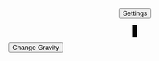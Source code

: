 <!-- Style of the Canvas -->
<style>
    #canvas {
        margin: 0;
        border: 4px solid black;
        background-size: cover;
    }
</style>

<div style="text-align:center">
    <button class="button" onclick="switchText()">Settings</button>
</div>
<br>
<div id="setting" style="text-align:center">
    <canvas id="canvas"></canvas>
    <p style="display: none;">Choose your fighter!</p>
</div>

<script>
    let x = 0;
    // Create empty canvas
    let canvas = document.getElementById('canvas');
    let c = canvas.getContext('2d');
    // Set the canvas dimensions
    canvas.width = 800;
    canvas.height = 400;
    
    // Define gravity value
    let gravity = 1.5;
    // Define the Player class
    class Player {
        constructor() {
            // Initial position and velocity of the player
            this.position = {
                x: 325,
                y: 200
            };
            this.velocity = {
                x: 0,
                y: 0
            };
            // Dimensions of the player
            this.width = 30;
            this.height = 30;
        }
        // Method to draw the player on the canvas
        draw() {
            c.fillStyle = 'yellow';
            c.fillRect(this.position.x, this.position.y, this.width, this.height);
        }
        // Method to update the players position and velocity
        update() {
            this.draw();
            this.position.y += this.velocity.y;
            this.position.x += this.velocity.x;
            if (this.position.y + this.height + this.velocity.y <= canvas.height)
                this.velocity.y += gravity;
            else
                this.velocity.y = 0;
        }
    }
    // Create a player object
    player = new Player();
    // Define keyboard keys and their states
    let keys = {
        right: {
            pressed: false
        },
        left: {
            pressed: false
        }
    };

    // Animation function to continuously update and render the canvas
    function animate() {
        requestAnimationFrame(animate);
        c.clearRect(0, 0, canvas.width, canvas.height);
        player.update();
        if (keys.right.pressed) {
            player.velocity.x = 10;
        } else if (keys.left.pressed) {
            player.velocity.x = -10;
        } else {
            player.velocity.x = 0;
        }
        if (player.position.x + player.width > 830) {
            player.position.x = 0;
        } else if (player.position.x + player.width < -30) {
            player.position.x = 800;
        } else if (player.position.y + player.width < 0) {
            player.velocity.y += 5;
        }
    }
    animate();

    //PLAYER CONTROLS
    // Event listener for keydown events
    addEventListener('keydown', ({ keyCode }) => {
        switch (keyCode) {
            case 65:
            case 37:
                console.log('left');
                keys.left.pressed = true;
                break;
            case 83:
            case 40:
                console.log('down');
                break;
            case 68:
            case 39:
                console.log('right');
                keys.right.pressed = true;
                break;
            case 87:
            case 38:
                console.log('up');
                if (player.velocity.y === 0) {
                    player.velocity.y -= 20;
                }
                break;
        }
    });
    // Event listener for keyup events
    addEventListener('keyup', ({ keyCode }) => {
        switch (keyCode) {
            case 65:
            case 37:
                console.log('left');
                keys.left.pressed = false;
                break;
            case 83:
            case 40:
                console.log('down');
                break;
            case 68:
            case 39:
                console.log('right');
                keys.right.pressed = false;
                break;
            case 87:
            case 38:
                console.log('up');
                if (player.velocity.y === 0) {
                    player.velocity.y = -20;
                }
                break;
        }
    });
</script>

<button class="gravity" onclick="switchGravity()">Change Gravity</button>

<script>
    function switchGravity() {
        if (gravity === 1.5) {
            gravity = 0.75;
        } else if (gravity === 0.75) {
            gravity = 1.5;
        }
    }
// Setting Swap
let canvasVisible = true;

function switchText() {
        const canvas = document.getElementById("canvas");
        const paragraph = document.querySelector("#setting p");

        if (canvasVisible) {
            canvas.style.display = "none";
            paragraph.style.display = "block";
        } else {
            canvas.style.display = "block";
            paragraph.style.display = "none";
        }

        canvasVisible = !canvasVisible;
    }
</script>
